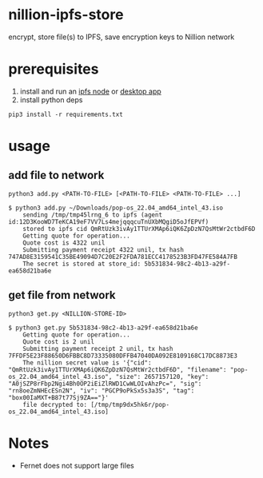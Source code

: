# nillion-ipfs-store
encrypt, store file(s) to IPFS, save encryption keys to Nillion network 

# prerequisites

1. install and run an [ipfs node](https://docs.ipfs.io/install/) or [desktop app](https://github.com/ipfs/ipfs-desktop)
2. install python deps
```shell
pip3 install -r requirements.txt
```

# usage

## add file to network

`python3 add.py <PATH-TO-FILE> [<PATH-TO-FILE> <PATH-TO-FILE> ...]`

```shell
$ python3 add.py ~/Downloads/pop-os_22.04_amd64_intel_43.iso 
    sending /tmp/tmp45lrng_6 to ipfs (agent id:12D3KooWD7TeKCA19eF7VV7Ls4mejqqqcuTnUXbMQgiD5oJfEPVf)
    stored to ipfs cid QmRtUzk3ivAy1TTUrXMAp6iQK6ZpDzN7QsMtWr2ctbdF6D
    Getting quote for operation...
    Quote cost is 4322 unil
    Submitting payment receipt 4322 unil, tx hash 747AD8E3159541C35BE49094D7C20E2F2FDA781ECC4178523B3FD47FE584A7FB
    The secret is stored at store_id: 5b531834-98c2-4b13-a29f-ea658d21ba6e
```

## get file from network

`python3 get.py <NILLION-STORE-ID>`

```shell
$ python3 get.py 5b531834-98c2-4b13-a29f-ea658d21ba6e                                                     
    Getting quote for operation...
    Quote cost is 2 unil
    Submitting payment receipt 2 unil, tx hash 7FFDF5E23F88650D6FBBC8D73335080DFFB47040DA092E8109168C17DC8873E3
    The nillion secret value is '{"cid": "QmRtUzk3ivAy1TTUrXMAp6iQK6ZpDzN7QsMtWr2ctbdF6D", "filename": "pop-os_22.04_amd64_intel_43.iso", "size": 2657157120, "key": "A0jSZP8rFbp2Ngi4Bh0OP2iEiZlRWD1CwWLOIvAhzPc=", "sig": "rn8oeZmNHEcESn2N", "iv": "PGCP9oPkSx5s3a3S", "tag": "box00IaMXT+B87t77Sj9ZA=="}'
    file decrypted to: [/tmp/tmp9dx5hk6r/pop-os_22.04_amd64_intel_43.iso]
```

# Notes

- Fernet does not support large files
